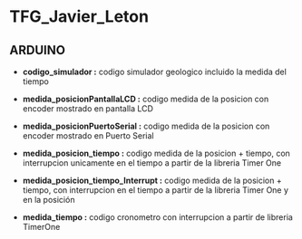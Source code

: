 # TFG_Javier_Leton

## ARDUINO

- **codigo_simulador :** codigo simulador geologico incluido la medida del tiempo

- **medida_posicionPantallaLCD :** codigo medida de la posicion con encoder mostrado en pantalla LCD

- **medida_posicionPuertoSerial :** codigo medida de la posicion con encoder mostrado en Puerto Serial

- **medida_posicion_tiempo :** codigo medida de la posicion + tiempo, con interrupcion unicamente en el tiempo a partir de la libreria Timer One

- **medida_posicion_tiempo_Interrupt :** codigo medida de la posicion + tiempo, con interrupcion en el tiempo a partir de la libreria Timer One y en la posición

- **medida_tiempo :** codigo cronometro con interrupcion a partir de libreria TimerOne
